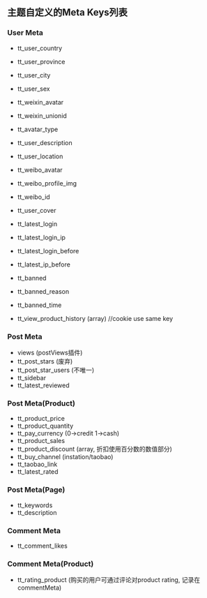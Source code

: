 ## 主题自定义的Meta Keys列表

### User Meta

* tt_user_country
* tt_user_province
* tt_user_city
* tt_user_sex
* tt_weixin_avatar
* tt_weixin_unionid
* tt_avatar_type
* tt_user_description
* tt_user_location
* tt_weibo_avatar
* tt_weibo_profile_img
* tt_weibo_id
* tt_user_cover
* tt_latest_login
* tt_latest_login_ip
* tt_latest_login_before
* tt_latest_ip_before
* tt_banned
* tt_banned_reason
* tt_banned_time

* tt_view_product_history (array<product id>) //cookie use same key

### Post Meta
* views (postViews插件)
* tt_post_stars (废弃)
* tt_post_star_users (不唯一)
* tt_sidebar
* tt_latest_reviewed


### Post Meta(Product)
* tt_product_price
* tt_product_quantity
* tt_pay_currency (0->credit 1->cash)
* tt_product_sales
* tt_product_discount (array, 折扣使用百分数的数值部分)
* tt_buy_channel (instation/taobao)
* tt_taobao_link
* tt_latest_rated

### Post Meta(Page)
* tt_keywords
* tt_description


### Comment Meta
* tt_comment_likes

### Comment Meta(Product)
* tt_rating_product (购买的用户可通过评论对product rating, 记录在commentMeta)